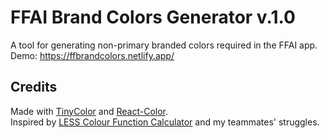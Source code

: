 # FFAI Brand Colors Generator v.1.0

A tool for generating non-primary branded colors required in the FFAI app.\
Demo: https://ffbrandcolors.netlify.app/

## Credits

Made with [TinyColor](https://github.com/bgrins/TinyColor) and [React-Color](https://casesandberg.github.io/react-color/).\
Inspired by [LESS Colour Function Calculator](https://nicothin.pro/lessColourFunctionCalculator/) and my teammates' struggles.
